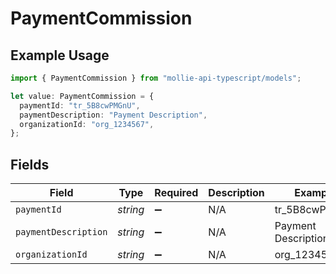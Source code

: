 # PaymentCommission

## Example Usage

```typescript
import { PaymentCommission } from "mollie-api-typescript/models";

let value: PaymentCommission = {
  paymentId: "tr_5B8cwPMGnU",
  paymentDescription: "Payment Description",
  organizationId: "org_1234567",
};
```

## Fields

| Field                | Type                 | Required             | Description          | Example              |
| -------------------- | -------------------- | -------------------- | -------------------- | -------------------- |
| `paymentId`          | *string*             | :heavy_minus_sign:   | N/A                  | tr_5B8cwPMGnU        |
| `paymentDescription` | *string*             | :heavy_minus_sign:   | N/A                  | Payment Description  |
| `organizationId`     | *string*             | :heavy_minus_sign:   | N/A                  | org_1234567          |